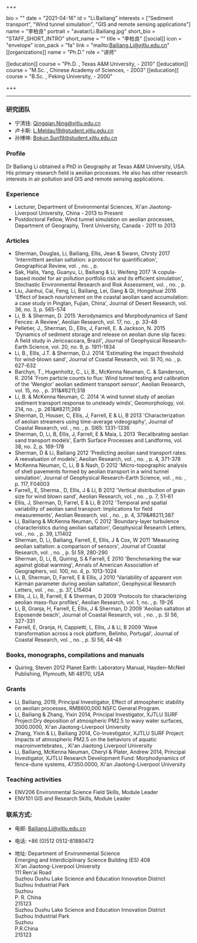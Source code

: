 +++

bio = ""
date = "2021-04-16"
id = "Li.Bailiang"
interests = ["Sediment transport", "Wind tunnel simulation", "GIS and remote sensing applications"]
name = "李柏良"
portrait = "avatar/Li.Bailiang.jpg"
short_bio = "STAFF_SHORT_INTRO"
short_name = ""
title = "李柏良"
[[social]]
    icon = "envelope"
    icon_pack = "fa"
    link = "mailto:Bailiang.Li@xjtlu.edu.cn"
[[organizations]]
    name = "Ph.D."
    role = "讲师"

[[education]]
    course = "Ph.D. , Texas A&amp;M University,  - 2010"
[[education]]
    course = "M.Sc. , Chinese Academy of Sciences,  - 2003"
[[education]]
    course = "B.Sc. , Peking University,  - 2000"

+++

<!--The following "------" (six -) means that this file will be synced with the XJTLU personal page. If you remove them, this page won't be synced.-->

------
### 研究团队

- 宁清钱: Qingqian.Ning@xjtlu.edu.cn
- 卢卡斯: L.Meldau19@student.xjtlu.edu.cn
- 孙博坤: Bokun.Sun19@student.xjtlu.edu.cn


### Profile

Dr Bailiang Li obtained a PhD in Geography at Texas A&amp;M University, USA. His primary research field is aeolian processes. He also has other research interests in air pollution and GIS and remote sensing applications.

###  Experience

<ul> <li> Lecturer, Department of Environmental Sciences, Xi&apos;an Jiaotong-Liverpool University, China - 2013 to Present </li><li> Postdoctoral Fellow, Wind tunnel simulation on aeolian processes, Department of Geography, Trent University, Canada - 2011 to 2013 </li> </ul>

###  Articles

<ul> <li> Sherman, Douglas, Li, Bailiang, Ellis, Jean & Swann, Chrsty 2017 'Intermittent aeolian saltation: a protocol for quantification', Geographical Review, vol. , no. , p.  </li><li> Sak, Halis, Yang, Guanyu, Li, Bailiang & Li, Weifeng 2017 'A copula-based model for air pollution portfolio risk and its efficient simulation', Stochastic Environmental Research and Risk Assessment, vol. , no. , p.  </li><li> Liu, Jianhui, Cai, Feng, Li, Bailiang, Lei, Gang & Qi, Hongshuai 2016 'Effect of beach nourishment on the coastal aeolian sand accumulation: a case study in Pingtan, Fujian, China', Journal of Desert Research, vol. 36, no. 3, p. 565-574 </li><li> Li, B. & Sherman, D. 2015 'Aerodynamics and Morphodynamics of Sand Fences: A Review', Aeolian Research, vol. 17, no. , p. 33-48 </li><li> Pelletier, J., Sherman, D., Ellis, J, Farrell, E. & Jackson, N. 2015 'Dynamics of sediment storage and release on aeolian dune slip faces: A field study in Jericoacoara, Brazil', Journal of Geophysical Research-Earth Science, vol. 20, no. 9, p. 1911-1934 </li><li> Li, B., Ellis, J.T. & Sherman, D.J. 2014 'Estimating the impact threshold for wind-blown sand', Journal of Coastal Research, vol. SI 70, no. , p. 627-632 </li><li> Barchyn, T., Hugenholtz, C., Li, B., McKenna Neuman, C. & Sanderson, R. 2014 'From particle counts to flux: Wind tunnel testing and calibration of the &apos;Wenglor&apos; aeolian sediment transport sensor', Aeolian Research, vol. 15, no. , p. 311&amp;#8211;318 </li><li> Li, B. & McKenna Neuman, C. 2014 'A wind tunnel study of aeolian sediment transport response to unsteady winds', Geomorphology, vol. 214, no. , p. 261&amp;#8211;269 </li><li> Sherman, D, Houser, C, Ellis, J, Farrell, E & Li, B 2013 'Characterization of aeolian streamers using time-average videography', Journal of Coastal Research, vol. , no. , p. SI65: 1331-1336 </li><li> Sherman, D, Li, B, Ellis, J, Farrell, E & Maia, L 2013 'Recalibrating aeolian sand transport models', Earth Surface Processes and Landforms, vol. 38, no. 2, p. 169-178 </li><li> Sherman, D & Li, Bailiang 2012 'Predicting aeolian sand transport rates: A reevaluation of models', Aeolian Research, vol. , no. , p. 4, 371-378 </li><li> McKenna Neuman, C, Li, B & Nash, D 2012 'Micro-topographic analysis of shell pavements formed by aeolian transport in a wind tunnel simulation', Journal of Geophysical Research-Earth Science, vol. , no. , p. 117, F04003 </li><li> Farrell,, E, Sherma., D, Ellis, J & Li, B 2012 'Vertical distribution of grain size for wind blown sand', Aeolian Research, vol. , no. , p. 7, 51-61 </li><li> Ellis, J, Sherman, D, Farrel, E & Li, B 2012 'Temporal and spatial variability of aeolian sand transport: Implications for field measurements', Aeolian Research, vol. , no. , p. 4, 379&amp;#8211;387 </li><li> Li, Bailiang & McKenna Neuman, C 2012 'Boundary-layer turbulence characteristics during aeolian saltation', Geophysical Research Letters, vol. , no. , p. 39, L11402 </li><li> Sherman, D, Li, Bailiang, Farrell, E, Ellis, J & Cox, W 2011 'Measuring aeolian saltation: a comparison of sensors', Journal of Coastal Research, vol. , no. , p. SI 59, 280-290 </li><li> Sherman, D, Li, B, Quiring, S & Farrell, E 2010 'Benchmarking the war against global warming', Annals of American Association of Geographers, vol. 100, no. 4, p. 1013-1024 </li><li> Li, B, Sherman, D, Farrell, E & Ellis, J 2010 'Variability of apparent von K&#xe1;rm&#xe1;n parameter during aeolian saltation', Geophysical Research Letters, vol. , no. , p. 37, L15404 </li><li> Ellis, J, Li, B, Farrell, E & Sherman, D 2009 'Protocols for characterizing aeolian mass-flux profiles', Aeolian Research, vol. 1, no. , p. 19-26 </li><li> Li, B, Granja, H, Farrell, E, Ellis, J & Sherman, D 2009 'Aeolian saltation at Esposende beach', Journal of Coastal Research, vol. , no. , p. SI 56, 327-331 </li><li> Farrell, E, Granja, H, Cappietti, L, Ellis, J & Li, B 2009 'Wave transformation across a rock platform, Belinho, Portugal', Journal of Coastal Research, vol. , no. , p. SI 56, 44-48 </li> </ul>

###  Books, monographs, compilations and manuals

<ul> <li> Quiring, Steven 2012 Planet Earth: Laboratory Manual, Hayden-McNeil Publishing, Plymouth, MI 48170, USA </li> </ul>

###  Grants

<ul> <li> Li, Bailiang, 2019, Principal Investigator, Effect of atmospheric stability on aeolian processes, RMB600,000 NSFC General Program. </li><li> Li, Bailiang & Zhang, Yixin 2014, Principal Investigator, XJTLU SURF Project:Dry deposition of atmospheric PM2.5 to wavy water surfaces, 3000.0000, Xi&apos;an Jiaotong-Liverpool University </li><li> Zhang, Yixin & Li, Bailiang 2014, Co-Investigator, XJTLU SURF Project: Impacts of atmospheric PM2.5 on the behaviors of aquatic macroinvertebrates, , Xi&apos;an Jiaotong Liverpool University </li><li> Li, Bailiang, McKenna Neuman, Cheryl & Plater, Andrew 2014, Principal Investigator, XJTLU Research Development Fund: Morphodynamics of fence-dune systems, 47350.0000, Xi&apos;an Jiaotong-Liverpool University </li> </ul>

###  Teaching activities

<ul> <li> ENV206 Environmental Science Field Skills, Module Leader </li><li> ENV101 GIS and Research Skills, Module Leader </li> </ul>


### 联系方式:

 - 电邮: Bailiang.Li@xjtlu.edu.cn

 - 电话: +86 (0)512 0512-81880472

 - 地址: Department of Environmental Science<br> Emerging and Interdiciplinary Science Building (ES) 408<br> Xi'an Jiaotong-Liverpool University<br> 111 Ren'ai Road<br> Suzhou Dushu Lake Science and Education Innovation District<br> Suzhou Industrial Park<br> Suzhou<br> P. R. China<br> 215123<br> Suzhou Dushu Lake Science and Education Innovation District <br> Suzhou Industrial Park <br> Suzhou <br> P.R.China<br> 215123<br><br>
